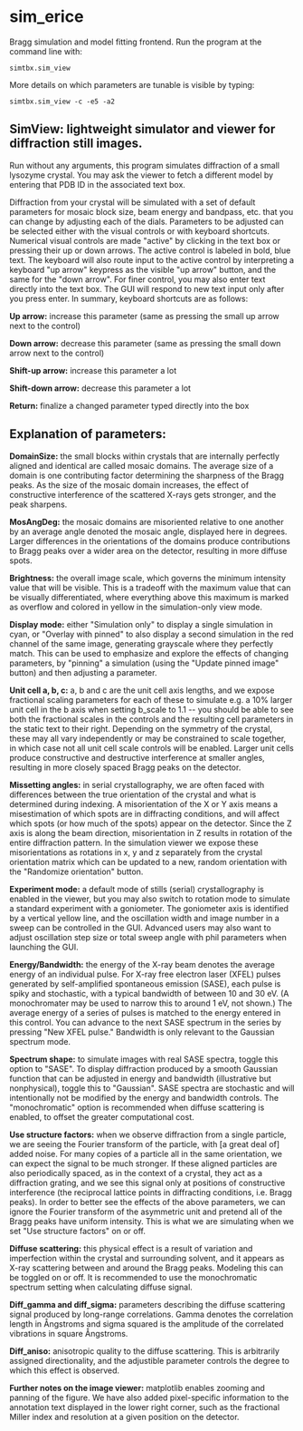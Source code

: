 # sim_erice

Bragg simulation and model fitting frontend.  Run the program at the command line with:

```simtbx.sim_view```

More details on which parameters are tunable is visible by typing:

```simtbx.sim_view -c -e5 -a2```

## SimView: lightweight simulator and viewer for diffraction still images.

Run without any arguments, this program simulates diffraction of a small lysozyme crystal. You may ask the viewer to fetch a different model by entering that PDB ID in the associated text box. 

Diffraction from your crystal will be simulated with a set of default parameters for mosaic block size, beam energy and bandpass, etc. that you can change by adjusting each of the dials. Parameters to be adjusted can be selected either with the visual controls or with keyboard shortcuts. Numerical visual controls are made "active" by clicking in the text box or pressing their up or down arrows. The active control is labeled in bold, blue text. The keyboard will also route input to the active control by interpreting a keyboard "up arrow" keypress as the visible "up arrow" button, and the same for the "down arrow". For finer control, you may also enter text directly into the text box. The GUI will respond to new text input only after you press enter. In summary, keyboard shortcuts are as follows:

**Up arrow:**           increase this parameter (same as pressing the small up arrow next to the control)

**Down arrow:**         decrease this parameter (same as pressing the small down arrow next to the control)

**Shift-up arrow:**     increase this parameter a lot

**Shift-down arrow:**   decrease this parameter a lot

**Return:**             finalize a changed parameter typed directly into the box

## Explanation of parameters:

**DomainSize:** the small blocks within crystals that are internally perfectly aligned and identical are called mosaic domains. The average size of a domain is one contributing factor determining the sharpness of the Bragg peaks. As the size of the mosaic domain increases, the effect of constructive interference of the scattered X-rays gets stronger, and the peak sharpens.

**MosAngDeg:** the mosaic domains are misoriented relative to one another by an average angle denoted the mosaic angle, displayed here in degrees. Larger differences in the orientations of the domains produce contributions to Bragg peaks over a wider area on the detector, resulting in more diffuse spots.

**Brightness:** the overall image scale, which governs the minimum intensity value that will be visible. This is a tradeoff with the maximum value that can be visually differentiated, where everything above this maximum is marked as overflow and colored in yellow in the simulation-only view mode.

**Display mode:** either "Simulation only" to display a single simulation in cyan, or "Overlay with pinned" to also display a second simulation in the red channel of the same image, generating grayscale where they perfectly match. This can be used to emphasize and explore the effects of changing parameters, by "pinning" a simulation (using the "Update pinned image" button) and then adjusting a parameter. 

**Unit cell a, b, c:** a, b and c are the unit cell axis lengths, and we expose fractional scaling parameters for each of these to simulate e.g. a 10% larger unit cell in the b axis when setting b_scale to 1.1 -- you should be able to see both the fractional scales in the controls and the resulting cell parameters in the static text to their right. Depending on the symmetry of the crystal, these may all vary independently or may be constrained to scale together, in which case not all unit cell scale controls will be enabled. Larger unit cells produce constructive and destructive interference at smaller angles, resulting in more closely spaced Bragg peaks on the detector.

**Missetting angles:** in serial crystallography, we are often faced with differences between the true orientation of the crystal and what is determined during indexing. A misorientation of the X or Y axis means a misestimation of which spots are in diffracting conditions, and will affect which spots (or how much of the spots) appear on the detector. Since the Z axis is along the beam direction, misorientation in Z results in rotation of the entire diffraction pattern. In the simulation viewer we expose these misorientations as rotations in x, y and z separately from the crystal orientation matrix which can be updated to a new, random orientation with the "Randomize orientation" button.

**Experiment mode:** a default mode of stills (serial) crystallography is enabled in the viewer, but you may also switch to rotation mode to simulate a standard experiment with a goniometer. The goniometer axis is identified by a vertical yellow line, and the oscillation width and image number in a sweep can be controlled in the GUI. Advanced users may also want to adjust oscillation step size or total sweep angle with phil parameters when launching the GUI.

**Energy/Bandwidth:** the energy of the X-ray beam denotes the average energy of an individual pulse. For X-ray free electron laser (XFEL) pulses generated by self-amplified spontaneous emission (SASE), each pulse is spiky and stochastic, with a typical bandwidth of between 10 and 30 eV. (A monochromater may be used to narrow this to around 1 eV, not shown.) The average energy of a series of pulses is matched to the energy entered in this control. You can advance to the next SASE spectrum in the series by pressing "New XFEL pulse." Bandwidth is only relevant to the Gaussian spectrum mode.

**Spectrum shape:** to simulate images with real SASE spectra, toggle this option to "SASE". To display diffraction produced by a smooth Gaussian function that can be adjusted in energy and bandwidth (illustrative but nonphysical), toggle this to "Gaussian". SASE spectra are stochastic and will intentionally not be modified by the energy and bandwidth controls. The "monochromatic" option is recommended when diffuse scattering is enabled, to offset the greater computational cost.

**Use structure factors:** when we observe diffraction from a single particle, we are seeing the Fourier transform of the particle, with [a great deal of] added noise. For many copies of a particle all in the same orientation, we can expect the signal to be much stronger. If these aligned particles are also periodically spaced, as in the context of a crystal, they act as a diffraction grating, and we see this signal only at positions of constructive interference (the reciprocal lattice points in diffracting conditions, i.e. Bragg peaks). In order to better see the effects of the above parameters, we can ignore the Fourier transform of the asymmetric unit and pretend all of the Bragg peaks have uniform intensity. This is what we are simulating when we set "Use structure factors" on or off.

**Diffuse scattering:** this physical effect is a result of variation and imperfection within the crystal and surrounding solvent, and it appears as X-ray scattering between and around the Bragg peaks. Modeling this can be toggled on or off. It is recommended to use the monochromatic spectrum setting when calculating diffuse signal.

**Diff_gamma and diff_sigma:** parameters describing the diffuse scattering signal produced by long-range correlations. Gamma denotes the correlation length in Ångstroms and sigma squared is the amplitude of the correlated vibrations in square Ångstroms.

**Diff_aniso:** anisotropic quality to the diffuse scattering. This is arbitrarily assigned directionality, and the adjustible parameter controls the degree to which this effect is observed.

**Further notes on the image viewer:** matplotlib enables zooming and panning of the figure. We have also added pixel-specific information to the annotation text displayed in the lower right corner, such as the fractional Miller index and resolution at a given position on the detector.
